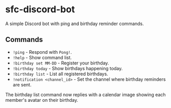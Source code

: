 # sfc-discord-bot

A simple Discord bot with ping and birthday reminder commands.

## Commands

- `!ping` - Respond with `Pong!`.
- `!help` - Show command list.
- `!birthday set MM-DD` - Register your birthday.
- `!birthday today` - Show birthdays happening today.
- `!birthday list` - List all registered birthdays.
- `!notification <channel_id>` - Set the channel where birthday reminders are sent.

The birthday list command now replies with a calendar image showing each
member's avatar on their birthday.
